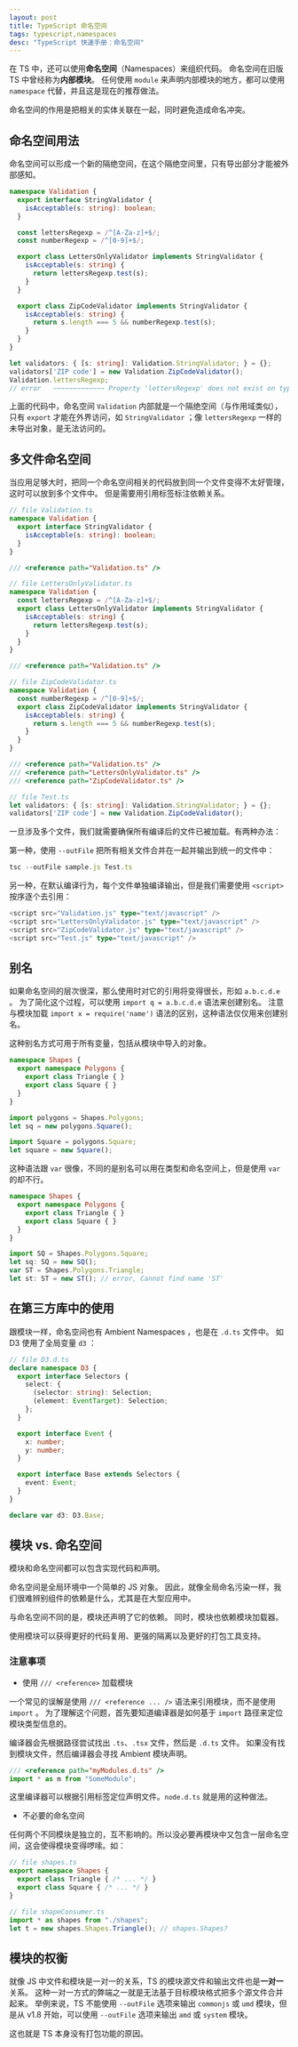 ```yaml
---
layout: post
title: TypeScript 命名空间
tags: typescript,namespaces
desc: "TypeScript 快速手册：命名空间"
---
```


在 TS 中，还可以使用**命名空间**（Namespaces）来组织代码。
命名空间在旧版 TS 中曾经称为**内部模块**。
任何使用 `module` 来声明内部模块的地方，都可以使用 `namespace` 代替，并且这是现在的推荐做法。

命名空间的作用是把相关的实体关联在一起，同时避免造成命名冲突。

## 命名空间用法

命名空间可以形成一个新的隔绝空间，在这个隔绝空间里，只有导出部分才能被外部感知。

```ts
namespace Validation {
  export interface StringValidator {
    isAcceptable(s: string): boolean;
  }

  const lettersRegexp = /^[A-Za-z]+$/;
  const numberRegexp = /^[0-9]+$/;

  export class LettersOnlyValidator implements StringValidator {
    isAcceptable(s: string) {
      return lettersRegexp.test(s);
    }
  }

  export class ZipCodeValidator implements StringValidator {
    isAcceptable(s: string) {
      return s.length === 5 && numberRegexp.test(s);
    }
  }
}

let validators: { [s: string]: Validation.StringValidator; } = {};
validators['ZIP code'] = new Validation.ZipCodeValidator();
Validation.lettersRegexp;
// error   ~~~~~~~~~~~~~ Property 'lettersRegexp' does not exist on type 'typeof Validation'.
```

上面的代码中，命名空间 `Validation` 内部就是一个隔绝空间（与作用域类似），只有 `export` 才能在外界访问，如 `StringValidator` ；像 `lettersRegexp` 一样的未导出对象，是无法访问的。

## 多文件命名空间

当应用足够大时，把同一个命名空间相关的代码放到同一个文件变得不太好管理，这时可以放到多个文件中。
但是需要用引用标签标注依赖关系。

```ts
// file Validation.ts
namespace Validation {
  export interface StringValidator {
    isAcceptable(s: string): boolean;
  }
}
```

```ts
/// <reference path="Validation.ts" />

// file LettersOnlyValidator.ts
namespace Validation {
  const lettersRegexp = /^[A-Za-z]+$/;
  export class LettersOnlyValidator implements StringValidator {
    isAcceptable(s: string) {
      return lettersRegexp.test(s);
    }
  }
}
```

```ts
/// <reference path="Validation.ts" />

// file ZipCodeValidator.ts
namespace Validation {
  const numberRegexp = /^[0-9]+$/;
  export class ZipCodeValidator implements StringValidator {
    isAcceptable(s: string) {
      return s.length === 5 && numberRegexp.test(s);
    }
  }
}
```

```ts
/// <reference path="Validation.ts" />
/// <reference path="LettersOnlyValidator.ts" />
/// <reference path="ZipCodeValidator.ts" />

// file Test.ts
let validators: { [s: string]: Validation.StringValidator; } = {};
validators['ZIP code'] = new Validation.ZipCodeValidator();
```

一旦涉及多个文件，我们就需要确保所有编译后的文件已被加载。有两种办法：

第一种，使用 `--outFile` 把所有相关文件合并在一起并输出到统一的文件中：

```ts
tsc --outFile sample.js Test.ts
```

另一种，在默认编译行为，每个文件单独编译输出，但是我们需要使用 `<script>` 按序逐个去引用：

```ts
<script src="Validation.js" type="text/javascript" />
<script src="LettersOnlyValidator.js" type="text/javascript" />
<script src="ZipCodeValidator.js" type="text/javascript" />
<script src="Test.js" type="text/javascript" />
```

## 别名

如果命名空间的层次很深，那么使用时对它的引用将变得很长，形如 `a.b.c.d.e` 。
为了简化这个过程，可以使用 `import q = a.b.c.d.e` 语法来创建别名。
注意与模块加载 `import x = require('name')` 语法的区别，这种语法仅仅用来创建别名。

这种别名方式可用于所有变量，包括从模块中导入的对象。

```ts
namespace Shapes {
  export namespace Polygons {
    export class Triangle { }
    export class Square { }
  }
}

import polygons = Shapes.Polygons;
let sq = new polygons.Square();

import Square = polygons.Square;
let square = new Square();
```

这种语法跟 `var` 很像，不同的是别名可以用在类型和命名空间上，但是使用 `var` 的却不行。

```ts
namespace Shapes {
  export namespace Polygons {
    export class Triangle { }
    export class Square { }
  }
}

import SQ = Shapes.Polygons.Square;
let sq: SQ = new SQ();
var ST = Shapes.Polygons.Triangle;
let st: ST = new ST(); // error, Cannot find name 'ST'
```

## 在第三方库中的使用

跟模块一样，命名空间也有 Ambient Namespaces ，也是在 `.d.ts` 文件中。
如 D3 使用了全局变量 `d3` ：

```ts
// file D3.d.ts
declare namespace D3 {
  export interface Selectors {
    select: {
      (selector: string): Selection;
      (element: EventTarget): Selection;
    };
  }

  export interface Event {
    x: number;
    y: number;
  }

  export interface Base extends Selectors {
    event: Event;
  }
}

declare var d3: D3.Base;
```

## 模块 vs. 命名空间

模块和命名空间都可以包含实现代码和声明。

命名空间是全局环境中一个简单的 JS 对象。
因此，就像全局命名污染一样，我们很难辨别组件的依赖是什么，尤其是在大型应用中。

与命名空间不同的是，模块还声明了它的依赖。
同时，模块也依赖模块加载器。

使用模块可以获得更好的代码复用、更强的隔离以及更好的打包工具支持。

### 注意事项

* 使用 `/// <reference>` 加载模块

一个常见的误解是使用 `/// <reference ... />` 语法来引用模块，而不是使用 `import` 。
为了理解这个问题，首先要知道编译器是如何基于 `import` 路径来定位模块类型信息的。

编译器会先根据路径尝试找出 `.ts`、`.tsx` 文件，然后是 `.d.ts` 文件。
如果没有找到模块文件，然后编译器会寻找 Ambient 模块声明。

```ts
/// <reference path="myModules.d.ts" />
import * as m from "SomeModule";
```

这里编译器可以根据引用标签定位声明文件。`node.d.ts` 就是用的这种做法。

* 不必要的命名空间

任何两个不同模块是独立的，互不影响的。所以没必要再模块中又包含一层命名空间，这会使得模块变得啰嗦。如：

```ts
// file shapes.ts
export namespace Shapes {
  export class Triangle { /* ... */ }
  export class Square { /* ... */ }
}
```

```ts
// file shapeConsumer.ts
import * as shapes from "./shapes";
let t = new shapes.Shapes.Triangle(); // shapes.Shapes?
```

## 模块的权衡

就像 JS 中文件和模块是一对一的关系，TS 的模块源文件和输出文件也是**一对一**关系。
这种一对一方式的弊端之一就是无法基于目标模块格式把多个源文件合并起来。
举例来说，TS 不能使用 `--outFile` 选项来输出 `commonjs` 或 `umd` 模块，但是从 v1.8 开始，可以使用 `--outFile` 选项来输出 `amd` 或 `system` 模块。

这也就是 TS 本身没有打包功能的原因。